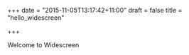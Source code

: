 +++
date = "2015-11-05T13:17:42+11:00"
draft = false
title = "hello_widescreen"

+++

Welcome to Widescreen

